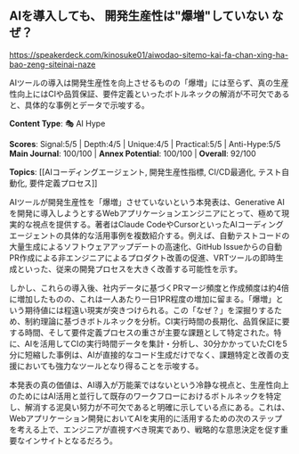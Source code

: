 ## AIを導入しても、 開発⽣産性は"爆増"していない なぜ？

https://speakerdeck.com/kinosuke01/aiwodao-sitemo-kai-fa-chan-xing-ha-bao-zeng-siteinai-naze

AIツールの導入は開発生産性を向上させるものの「爆増」には至らず、真の生産性向上にはCIや品質保証、要件定義といったボトルネックの解消が不可欠であると、具体的な事例とデータで示唆する。

**Content Type**: 🎭 AI Hype

**Scores**: Signal:5/5 | Depth:4/5 | Unique:4/5 | Practical:5/5 | Anti-Hype:5/5
**Main Journal**: 100/100 | **Annex Potential**: 100/100 | **Overall**: 92/100

**Topics**: [[AIコーディングエージェント, 開発生産性指標, CI/CD最適化, テスト自動化, 要件定義プロセス]]

AIツールが開発生産性を「爆増」させていないという本発表は、Generative AIを開発に導入しようとするWebアプリケーションエンジニアにとって、極めて現実的な視点を提供する。著者はClaude CodeやCursorといったAIコーディングエージェントの具体的な活用事例を複数紹介する。例えば、自動テストコードの大量生成によるソフトウェアアップデートの高速化、GitHub Issueからの自動PR作成による非エンジニアによるプロダクト改善の促進、VRTツールの即時生成といった、従来の開発プロセスを大きく改善する可能性を示す。

しかし、これらの導入後、社内データに基づくPRマージ頻度と作成頻度は約4倍に増加したものの、これは一人あたり一日1PR程度の増加に留まる。「爆増」という期待値には程遠い現実が突きつけられる。この「なぜ？」を深掘りするため、制約理論に基づきボトルネックを分析。CI実行時間の長期化、品質保証に要する時間、そして要件定義プロセスの重さが主要な課題として特定された。特に、AIを活用してCIの実行時間データを集計・分析し、30分かかっていたCIを5分に短縮した事例は、AIが直接的なコード生成だけでなく、課題特定と改善の支援においても強力なツールとなり得ることを示唆する。

本発表の真の価値は、AI導入が万能薬ではないという冷静な視点と、生産性向上のためにはAI活用と並行して既存のワークフローにおけるボトルネックを特定し、解消する泥臭い努力が不可欠であると明確に示している点にある。これは、Webアプリケーション開発においてAIを実用的に活用するための次のステップを考える上で、エンジニアが直視すべき現実であり、戦略的な意思決定を促す重要なインサイトとなるだろう。